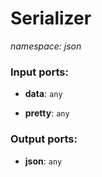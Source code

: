 # Serializer

_namespace: json_

### Input ports:

* __data__: ` any `


* __pretty__: ` any `

### Output ports:

* __json__: ` any `

